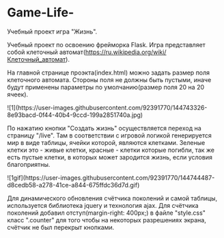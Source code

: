 # Game-Life-
Учебный проект игра "Жизнь".

Учебный проект по освоению фрейморка Flask. Игра представляет собой клеточный автомат(https://ru.wikipedia.org/wiki/Клеточный_автомат). 
<p>На главной странице проэкта(index.html) можно задать размер поля клеточного автомата. Стороны поля не должны быть пустыми,
иначе будут применены параметры по умолчанию(размер поля 20 на 20 ячеек).</p>
![1](https://user-images.githubusercontent.com/92391770/144743326-8e93bacd-0f44-40b4-9ccd-199a2851740a.jpg)
<p>По нажатию кнопки "Создать жизнь" осуществляется переход на страницу "/live". Там в соответствии с игровой логикой генерируется мир в виде таблицы, ячейки которой, являются клетками. Зеленые клетки это - живые клетки, красные - клетки которые погибли, так же есть пустые клетки, в которых может зародится жизнь, если условия благоприятны.</p>
![1gif](https://user-images.githubusercontent.com/92391770/144744487-d8cedb58-a278-41ce-a844-675ffdc36d7d.gif)
<p>Для динамического обновления счётчика поколений и самой таблицы, используется библиотека jquery и технология ajax. 
Для счётчика поколений добавил отступ(margin-right: 400px;) в файле "style.css" класс ".counter" для того чтобы на некоторых разрешениях экрана, счётчик не был перекрыт кнопками.</p>
